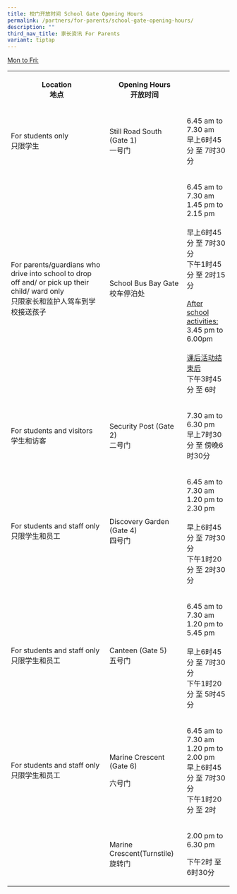 ```yaml
---
title: 校门开放时间 School Gate Opening Hours
permalink: /partners/for-parents/school-gate-opening-hours/
description: ""
third_nav_title: 家长资讯 For Parents
variant: tiptap
---
```

<p><u>Mon to Fri:</u>
</p>
<table style="minWidth: 75px">
<colgroup>
<col>
<col>
<col>
</colgroup>
<tbody>
<tr>
<th rowspan="1" colspan="1">
<p>Location
<br>地点</p>
</th>
<th rowspan="1" colspan="1">
<p>Opening Hours
<br>开放时间</p>
</th>
<th rowspan="1" colspan="1">
<p></p>
</th>
</tr>
<tr>
<td rowspan="1" colspan="1">
<p>For students only
<br>只限学生</p>
</td>
<td rowspan="1" colspan="1">
<p>Still Road South (Gate 1)
<br>一号门</p>
</td>
<td rowspan="1" colspan="1">
<p>6.45 am to 7.30 am
<br>早上6时45分 至 7时30分</p>
</td>
</tr>
<tr>
<td rowspan="1" colspan="1">
<p>For parents/guardians who drive into school to drop off and/ or pick up
their child/ ward only
<br>只限家长和监护人驾车到学校接送孩子</p>
</td>
<td rowspan="1" colspan="1">
<p>School Bus Bay Gate
<br>校车停泊处</p>
</td>
<td rowspan="1" colspan="1">
<p>6.45 am to 7.30 am
<br>1.45 pm to 2.15 pm
<br>
<br>早上6时45分 至 7时30分
<br>下午1时45分 至 2时15分
<br>
<br><u>After school activities: </u>
<br>3.45 pm to 6.00pm
<br>
<br><u>课后活动结束后</u> 
<br>下午3时45分 至 6时</p>
</td>
</tr>
<tr>
<td rowspan="1" colspan="1">
<p>For students and visitors
<br>学生和访客</p>
</td>
<td rowspan="1" colspan="1">
<p>Security Post (Gate 2)
<br>二号门</p>
</td>
<td rowspan="1" colspan="1">
<p>7.30 am to 6.30 pm
<br>早上7时30分 至 傍晚6时30分</p>
</td>
</tr>
<tr>
<td rowspan="1" colspan="1">
<p>For students and staff only
<br>只限学生和员工</p>
</td>
<td rowspan="1" colspan="1">
<p>Discovery Garden (Gate 4)
<br>四号门</p>
</td>
<td rowspan="1" colspan="1">
<p>6.45 am to 7.30 am
<br>1.20 pm to 2.30 pm
<br>
<br>早上6时45分 至 7时30分
<br>下午1时20分 至 2时30分</p>
</td>
</tr>
<tr>
<td rowspan="1" colspan="1">
<p>For students and staff only
<br>只限学生和员工</p>
</td>
<td rowspan="1" colspan="1">
<p>Canteen (Gate 5)
<br>五号门</p>
</td>
<td rowspan="1" colspan="1">
<p>6.45 am to 7.30 am
<br>1.20 pm to 5.45 pm
<br>
<br>早上6时45分 至 7时30分
<br>下午1时20分 至 5时45分</p>
</td>
</tr>
<tr>
<td rowspan="1" colspan="1">
<p>For students and staff only
<br>只限学生和员工</p>
<p></p>
<p></p>
<p></p>
<p></p>
</td>
<td rowspan="1" colspan="1">
<p>Marine Crescent (Gate 6)</p>
<p></p>
<p>六号门</p>
<p></p>
<p></p>
</td>
<td rowspan="1" colspan="1">
<p>6.45 am to 7.30 am
<br>1.20 pm to 2.00 pm
<br>早上6时45分 至 7时30分
<br>下午1时20分 至 2时</p>
</td>
</tr>
<tr>
<td rowspan="1" colspan="1">
<p></p>
</td>
<td rowspan="1" colspan="1">
<p>Marine Crescent(Turnstile)旋转门</p>
</td>
<td rowspan="1" colspan="1">
<p>2.00 pm to 6.30 pm</p>
<p>下午2时 至 6时30分</p>
</td>
</tr>
</tbody>
</table>
<p></p>